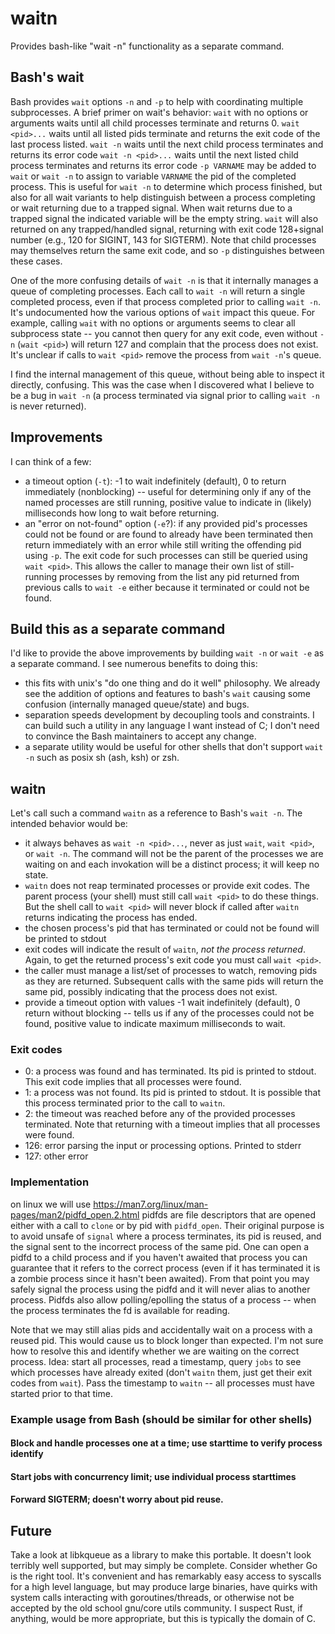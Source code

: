 # waitn
Provides bash-like "wait -n" functionality as a separate command.

## Bash's wait

Bash provides `wait` options `-n` and `-p` to help with coordinating multiple subprocesses.
A brief primer on wait's behavior:
`wait` with no options or arguments waits until all child processes terminate and returns 0.
`wait <pid>...` waits until all listed pids terminate and returns the exit code of the last process listed.
`wait -n` waits until the next child process terminates and returns its error code
`wait -n <pid>...` waits until the next listed child process terminates and returns its error code
`-p VARNAME` may be added to `wait` or `wait -n` to assign to variable `VARNAME` the pid of the completed process.  This is useful for `wait -n` to determine which process finished, but also for all wait variants to help distinguish between a process completing or wait returning due to a trapped signal.  When wait returns due to a trapped signal the indicated variable will be the empty string.
`wait` will also returned on any trapped/handled signal, returning with exit code 128+signal number (e.g., 120 for SIGINT, 143 for SIGTERM).  Note that child processes may themselves return the same exit code, and so `-p` distinguishes between these cases.

One of the more confusing details of `wait -n` is that it internally manages a queue of completing processes.  Each call to `wait -n` will return a single completed process, even if that process completed prior to calling `wait -n`.  It's undocumented how the various options of `wait` impact this queue.  For example, calling `wait` with no options or arguments seems to clear all subprocess state -- you cannot then query for any exit code, even without `-n` (`wait <pid>`) will return 127 and complain that the process does not exist.  It's unclear if calls to `wait <pid>` remove the process from `wait -n`'s queue.

I find the internal management of this queue, without being able to inspect it directly, confusing.  This was the case when I discovered what I believe to be a bug in `wait -n` (a process terminated via signal prior to calling `wait -n` is never returned).

## Improvements
I can think of a few:
- a timeout option (`-t`): -1 to wait indefinitely (default), 0 to return immediately (nonblocking) -- useful for determining only if any of the named processes are still running, positive value to indicate in (likely) milliseconds how long to wait before returning.
- an "error on not-found" option (`-e`?): if any provided pid's processes could not be found or are found to already have been terminated then return immediately with an error while still writing the offending pid using `-p`.  The exit code for such processes can still be queried using `wait <pid>`.  This allows the caller to manage their own list of still-running processes by removing from the list any pid returned from previous calls to `wait -e` either because it terminated or could not be found.

## Build this as a separate command
I'd like to provide the above improvements by building `wait -n` or `wait -e` as a separate command.  I see numerous benefits to doing this:
- this fits with unix's "do one thing and do it well" philosophy.  We already see the addition of options and features to bash's `wait` causing some confusion (internally managed queue/state) and bugs.
- separation speeds development by decoupling tools and constraints.  I can build such a utility in any language I want instead of C; I don't need to convince the Bash maintainers to accept any change.
- a separate utility would be useful for other shells that don't support `wait -n` such as posix sh (ash, ksh) or zsh.

## waitn
Let's call such a command `waitn` as a reference to Bash's `wait -n`.  The intended behavior would be:
- it always behaves as `wait -n <pid>...`, never as just `wait`, `wait <pid>`, or `wait -n`.  The command will not be the parent of the processes we are waiting on and each invokation will be a distinct process; it will keep no state.
- `waitn` does not reap terminated processes or provide exit codes.  The parent process (your shell) must still call `wait <pid>` to do these things.  But the shell call to `wait <pid>` will never block if called after `waitn` returns indicating the process has ended.
- the chosen process's pid that has terminated or could not be found will be printed to stdout
- exit codes will indicate the result of `waitn`, _not the process returned_.  Again, to get the returned process's exit code you must call `wait <pid>`.
- the caller must manage a list/set of processes to watch, removing pids as they are returned.  Subsequent calls with the same pids will return the same pid, possibly indicating that the process does not exist.
- provide a timeout option with values -1 wait indefinitely (default), 0 return without blocking -- tells us if any of the processes could not be found, positive value to indicate maximum milliseconds to wait.

### Exit codes
- 0: a process was found and has terminated.  Its pid is printed to stdout.  This exit code implies that all processes were found.
- 1: a process was not found.  Its pid is printed to stdout.  It is possible that this process terminated prior to the call to `waitn`.
- 2: the timeout was reached before any of the provided processes terminated.  Note that returning with a timeout implies that all processes were found.
- 126: error parsing the input or processing options.  Printed to stderr
- 127: other error

### Implementation
on linux we will use https://man7.org/linux/man-pages/man2/pidfd_open.2.html
pidfds are file descriptors that are opened either with a call to `clone` or by pid with `pidfd_open`.  Their original purpose is to avoid unsafe of `signal` where a process terminates, its pid is reused, and the signal sent to the incorrect process of the same pid.  One can open a pidfd to a child process and if you haven't awaited that process you can guarantee that it refers to the correct process (even if it has terminated it is a zombie process since it hasn't been awaited).  From that point you may safely signal the process using the pidfd and it will never alias to another process.  Pidfds also allow polling/epolling the status of a process -- when the process terminates the fd is available for reading.

Note that we may still alias pids and accidentally wait on a process with a reused pid.  This would cause us to block longer than expected.  I'm not sure how to resolve this and identify whether we are waiting on the correct process.
Idea: start all processes, read a timestamp, query `jobs` to see which processes have already exited (don't `waitn` them, just get their exit codes from `wait`).  Pass the timestamp to `waitn` -- all processes must have started prior to that time.

### Example usage from Bash (should be similar for other shells)

#### Block and handle processes one at a time; use starttime to verify process identify

#### Start jobs with concurrency limit; use individual process starttimes

#### Forward SIGTERM; doesn't worry about pid reuse.

## Future
Take a look at libkqueue as a library to make this portable.  It doesn't look terribly well supported, but may simply be complete.
Consider whether Go is the right tool.  It's convenient and has remarkably easy access to syscalls for a high level language, but may produce large binaries, have quirks with system calls interacting with goroutines/threads, or otherwise not be accepted by the old school gnu/core utils community.  I suspect Rust, if anything, would be more appropriate, but this is typically the domain of C.